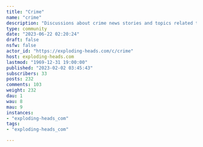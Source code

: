 ```yaml
---
title: "Crime" 
name: "crime"
description: "Discussions about crime news stories and topics related to this"
type: community
date: "2023-06-22 02:20:24"
draft: false
nsfw: false
actor_id: "https://exploding-heads.com/c/crime"
host: exploding-heads.com
lastmod: "1969-12-31 19:00:00"
published: "2023-02-02 03:45:43"
subscribers: 33
posts: 232
comments: 103
weight: 232
dau: 1
wau: 8
mau: 9
instances:
- "exploding-heads_com"
tags: 
- "exploding-heads_com"

---
```

